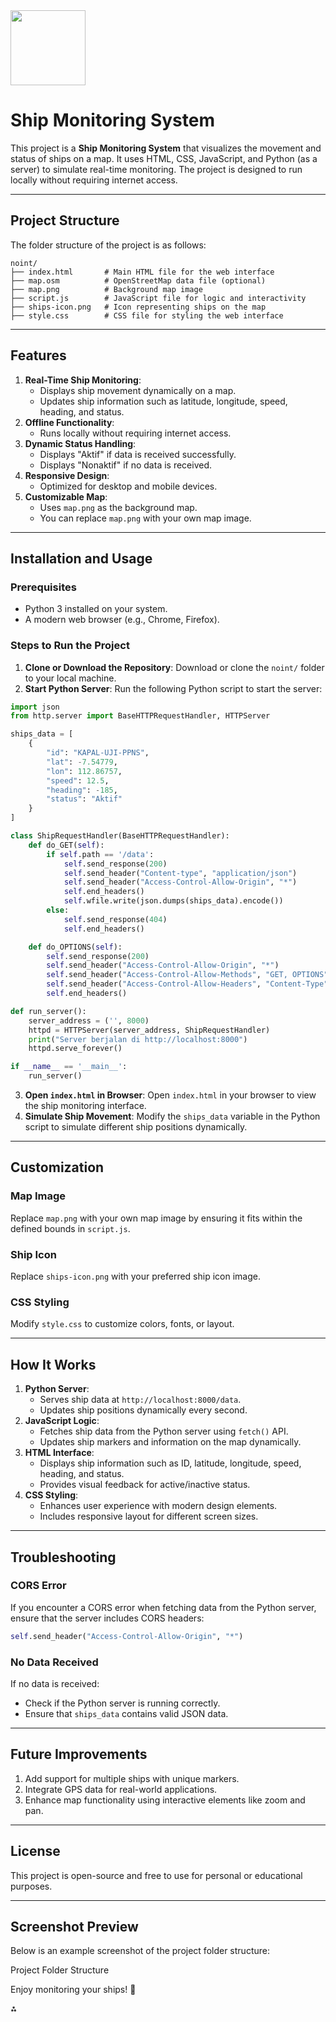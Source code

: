 <img src="https://r2cdn.perplexity.ai/pplx-full-logo-primary-dark%402x.png" class="logo" width="120"/>

# Ship Monitoring System

This project is a **Ship Monitoring System** that visualizes the movement and status of ships on a map. It uses HTML, CSS, JavaScript, and Python (as a server) to simulate real-time monitoring. The project is designed to run locally without requiring internet access.

---

## Project Structure

The folder structure of the project is as follows:

```
noint/
├── index.html       # Main HTML file for the web interface
├── map.osm          # OpenStreetMap data file (optional)
├── map.png          # Background map image
├── script.js        # JavaScript file for logic and interactivity
├── ships-icon.png   # Icon representing ships on the map
├── style.css        # CSS file for styling the web interface
```

---

## Features

1. **Real-Time Ship Monitoring**:
    - Displays ship movement dynamically on a map.
    - Updates ship information such as latitude, longitude, speed, heading, and status.
2. **Offline Functionality**:
    - Runs locally without requiring internet access.
3. **Dynamic Status Handling**:
    - Displays "Aktif" if data is received successfully.
    - Displays "Nonaktif" if no data is received.
4. **Responsive Design**:
    - Optimized for desktop and mobile devices.
5. **Customizable Map**:
    - Uses `map.png` as the background map.
    - You can replace `map.png` with your own map image.

---

## Installation and Usage

### Prerequisites

- Python 3 installed on your system.
- A modern web browser (e.g., Chrome, Firefox).


### Steps to Run the Project

1. **Clone or Download the Repository**:
Download or clone the `noint/` folder to your local machine.
2. **Start Python Server**:
Run the following Python script to start the server:

```python
import json
from http.server import BaseHTTPRequestHandler, HTTPServer

ships_data = [
    {
        "id": "KAPAL-UJI-PPNS",
        "lat": -7.54779,
        "lon": 112.86757,
        "speed": 12.5,
        "heading": -185,
        "status": "Aktif"
    }
]

class ShipRequestHandler(BaseHTTPRequestHandler):
    def do_GET(self):
        if self.path == '/data':
            self.send_response(200)
            self.send_header("Content-type", "application/json")
            self.send_header("Access-Control-Allow-Origin", "*")
            self.end_headers()
            self.wfile.write(json.dumps(ships_data).encode())
        else:
            self.send_response(404)
            self.end_headers()

    def do_OPTIONS(self):
        self.send_response(200)
        self.send_header("Access-Control-Allow-Origin", "*")
        self.send_header("Access-Control-Allow-Methods", "GET, OPTIONS")
        self.send_header("Access-Control-Allow-Headers", "Content-Type")
        self.end_headers()

def run_server():
    server_address = ('', 8000)
    httpd = HTTPServer(server_address, ShipRequestHandler)
    print("Server berjalan di http://localhost:8000")
    httpd.serve_forever()

if __name__ == '__main__':
    run_server()
```

3. **Open `index.html` in Browser**:
Open `index.html` in your browser to view the ship monitoring interface.
4. **Simulate Ship Movement**:
Modify the `ships_data` variable in the Python script to simulate different ship positions dynamically.

---

## Customization

### Map Image

Replace `map.png` with your own map image by ensuring it fits within the defined bounds in `script.js`.

### Ship Icon

Replace `ships-icon.png` with your preferred ship icon image.

### CSS Styling

Modify `style.css` to customize colors, fonts, or layout.

---

## How It Works

1. **Python Server**:
    - Serves ship data at `http://localhost:8000/data`.
    - Updates ship positions dynamically every second.
2. **JavaScript Logic**:
    - Fetches ship data from the Python server using `fetch()` API.
    - Updates ship markers and information on the map dynamically.
3. **HTML Interface**:
    - Displays ship information such as ID, latitude, longitude, speed, heading, and status.
    - Provides visual feedback for active/inactive status.
4. **CSS Styling**:
    - Enhances user experience with modern design elements.
    - Includes responsive layout for different screen sizes.

---

## Troubleshooting

### CORS Error

If you encounter a CORS error when fetching data from the Python server, ensure that the server includes CORS headers:

```python
self.send_header("Access-Control-Allow-Origin", "*")
```


### No Data Received

If no data is received:

- Check if the Python server is running correctly.
- Ensure that `ships_data` contains valid JSON data.

---

## Future Improvements

1. Add support for multiple ships with unique markers.
2. Integrate GPS data for real-world applications.
3. Enhance map functionality using interactive elements like zoom and pan.

---

## License

This project is open-source and free to use for personal or educational purposes.

---

## Screenshot Preview

Below is an example screenshot of the project folder structure:

Project Folder Structure

Enjoy monitoring your ships! 🚢

<div>⁂</div>

[^1]: https://pplx-res.cloudinary.com/image/upload/v1744430604/user_uploads/QKPzyNlqtDkNToj/image.jpg


